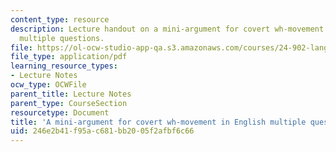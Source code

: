 ```yaml
---
content_type: resource
description: Lecture handout on a mini-argument for covert wh-movement in English
  multiple questions.
file: https://ol-ocw-studio-app-qa.s3.amazonaws.com/courses/24-902-language-and-its-structure-ii-syntax-fall-2003/246e2b41f95ac681bb2005f2afbf6c66_12_10cover.pdf
file_type: application/pdf
learning_resource_types:
- Lecture Notes
ocw_type: OCWFile
parent_title: Lecture Notes
parent_type: CourseSection
resourcetype: Document
title: 'A mini-argument for covert wh-movement in English multiple questions '
uid: 246e2b41-f95a-c681-bb20-05f2afbf6c66
---
```

